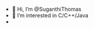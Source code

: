 - 👋 Hi, I’m @SuganthiThomas
- 👀 I’m interested in C/C++/Java
- 

<!---
SuganthiThomas/SuganthiThomas is a ✨ special ✨ repository because its `README.md` (this file) appears on your GitHub profile.
You can click the Preview link to take a look at your changes.
--->
